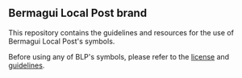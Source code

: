 ## Bermagui Local Post brand

This repository contains the guidelines and resources for the use of Bermagui Local Post's symbols.


Before using any of BLP's symbols, please refer to the [license](https://github.com/blpdelivery/brand?tab=License-1-ov-file) and [guidelines](https://github.com/blpdelivery/brand/blob/main/guidelines.md).
